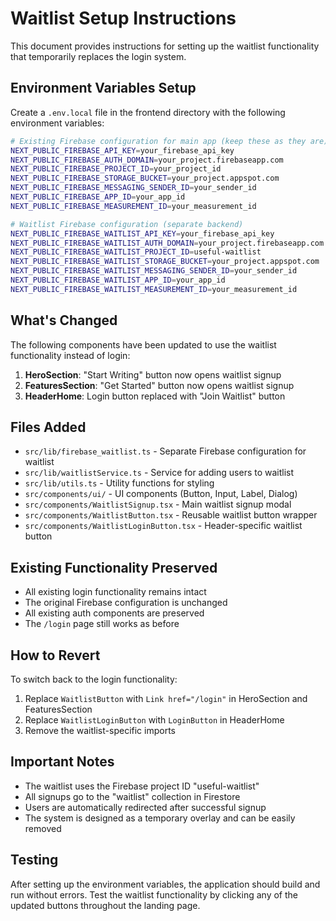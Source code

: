 # Waitlist Setup Instructions

This document provides instructions for setting up the waitlist functionality that temporarily replaces the login system.

## Environment Variables Setup

Create a `.env.local` file in the frontend directory with the following environment variables:

```bash
# Existing Firebase configuration for main app (keep these as they are)
NEXT_PUBLIC_FIREBASE_API_KEY=your_firebase_api_key
NEXT_PUBLIC_FIREBASE_AUTH_DOMAIN=your_project.firebaseapp.com
NEXT_PUBLIC_FIREBASE_PROJECT_ID=your_project_id
NEXT_PUBLIC_FIREBASE_STORAGE_BUCKET=your_project.appspot.com
NEXT_PUBLIC_FIREBASE_MESSAGING_SENDER_ID=your_sender_id
NEXT_PUBLIC_FIREBASE_APP_ID=your_app_id
NEXT_PUBLIC_FIREBASE_MEASUREMENT_ID=your_measurement_id

# Waitlist Firebase configuration (separate backend)
NEXT_PUBLIC_FIREBASE_WAITLIST_API_KEY=your_firebase_api_key
NEXT_PUBLIC_FIREBASE_WAITLIST_AUTH_DOMAIN=your_project.firebaseapp.com
NEXT_PUBLIC_FIREBASE_WAITLIST_PROJECT_ID=useful-waitlist
NEXT_PUBLIC_FIREBASE_WAITLIST_STORAGE_BUCKET=your_project.appspot.com
NEXT_PUBLIC_FIREBASE_WAITLIST_MESSAGING_SENDER_ID=your_sender_id
NEXT_PUBLIC_FIREBASE_WAITLIST_APP_ID=your_app_id
NEXT_PUBLIC_FIREBASE_WAITLIST_MEASUREMENT_ID=your_measurement_id
```

## What's Changed

The following components have been updated to use the waitlist functionality instead of login:

1. **HeroSection**: "Start Writing" button now opens waitlist signup
2. **FeaturesSection**: "Get Started" button now opens waitlist signup
3. **HeaderHome**: Login button replaced with "Join Waitlist" button

## Files Added

- `src/lib/firebase_waitlist.ts` - Separate Firebase configuration for waitlist
- `src/lib/waitlistService.ts` - Service for adding users to waitlist
- `src/lib/utils.ts` - Utility functions for styling
- `src/components/ui/` - UI components (Button, Input, Label, Dialog)
- `src/components/WaitlistSignup.tsx` - Main waitlist signup modal
- `src/components/WaitlistButton.tsx` - Reusable waitlist button wrapper
- `src/components/WaitlistLoginButton.tsx` - Header-specific waitlist button

## Existing Functionality Preserved

- All existing login functionality remains intact
- The original Firebase configuration is unchanged
- All existing auth components are preserved
- The `/login` page still works as before

## How to Revert

To switch back to the login functionality:

1. Replace `WaitlistButton` with `Link href="/login"` in HeroSection and FeaturesSection
2. Replace `WaitlistLoginButton` with `LoginButton` in HeaderHome
3. Remove the waitlist-specific imports

## Important Notes

- The waitlist uses the Firebase project ID "useful-waitlist"
- All signups go to the "waitlist" collection in Firestore
- Users are automatically redirected after successful signup
- The system is designed as a temporary overlay and can be easily removed

## Testing

After setting up the environment variables, the application should build and run without errors. Test the waitlist functionality by clicking any of the updated buttons throughout the landing page.
